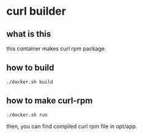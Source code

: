# curl builder

## what is this

this container makes curl rpm package.

## how to build

    ./docker.sh build

## how to make curl-rpm

    ./docker.sh run

then, you can find compiled curl rpm file in opt/app.
